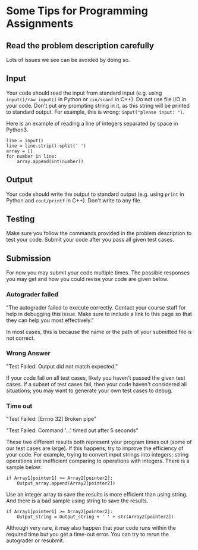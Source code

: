 # Some Tips for Programming Assignments

## Read the problem description carefully

Lots of issues we see can be avoided by doing so.

## Input

Your code should read the input from standard input (e.g.  using `input()/raw_input()` 
in Python or `cin/scanf` in C++). Do not use file I/O in your code. 
Don't put any prompting string in it, as this string will be printed to standard output.
For example, this is wrong: `input("please input: ")`.

Here is an example of reading a line of integers separated by space in Python3.

```
line = input()
line = line.strip().split(' ')
array = []
for number in line:
	array.append(int(number))

```

## Output

Your code should write the output to standard output (e.g. using
`print` in Python and `cout/printf` in C++). Don't write to any file.


## Testing

Make sure you follow the commands provided in the problem description to test
your code. Submit your code after you pass all given test cases.

## Submission

For now you may submit your code multiple times.
The possible responses you may get and how you could revise your code are given below.


### Autograder failed

"The autograder failed to execute correctly. Contact your course staff for help
in debugging this issue. Make sure to include a link to this page so that they
can help you most effectively."

In most cases, this is because the name or the path of your submitted file is
not correct.

### Wrong Answer

"Test Failed: Output did not match expected." 

If your code fail on all test cases, likely you haven't passed the given test cases.
If a subset of test cases fail, then your code haven't considered all situations;
you may want to generate your own test cases to debug.

### Time out

"Test Failed: [Errno 32] Broken pipe"

"Test Failed: Command '...' timed out after 5 seconds"

These two different results both represent your program times out (some of our test
cases are large). If this happens, try to improve the efficiency of your code. For example, trying to convert input strings into integers; string operations are inefficient comparing to operations with integers. There is a sample below:

```
if Array1[pointer1] >= Array2[pointer2]: 
	Output_array.append(Array2[pointer2]) 
```
Use an integer array to save the results is more efficient than using string. And there is a bad sample using string to save the results.

```
if Array1[pointer1] >= Array2[pointer2]: 
	Output_string = Output_string + ' ' + str(Array2[pointer2])
```
Although very rare, 
it may also happen that your code runs within the required time
but you get a time-out error. You can try to rerun the autograder or resubmit.
